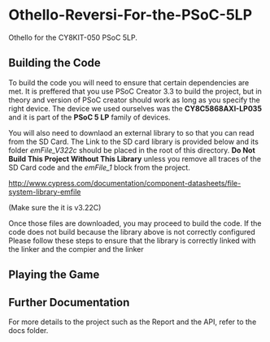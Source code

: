 # Othello-Reversi-For-the-PSoC-5LP
Othello for the CY8KIT-050 PSoC 5LP.

## Building the Code

To build the code you will need to ensure that certain dependencies are met.
It is preffered that you use PSoC Creator 3.3 to build the project, but in theory and version of PSoC creator should work as long as you specify the right device. The device we used ourselves was the **CY8C5868AXI-LP035** and it is part of the **PSoC 5 LP** family of devices.

You will also need to downlaod an external library to so that you can read from the SD Card. The Link to the SD card library is provided below and its folder *emFile_V322c* should be placed in the root of this directory. **Do Not Build This Project Without This Library** unless you remove all traces of the SD Card code and the *emFile_1* block from the project. 

http://www.cypress.com/documentation/component-datasheets/file-system-library-emfile

(Make sure the it is v3.22C)

Once those files are downloaded, you may proceed to build the code. If the code does not build because the library above is not correctly configured Please follow these steps to ensure that the library is correctly linked with the linker and the compier and the linker

## Playing the Game

## Further Documentation

For more details to the project such as the Report and the API, refer to the docs folder.
